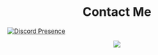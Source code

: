 <h1 align="center">Contact Me</h1>

[![Discord Presence](https://lanyard.cnrad.dev/api/767264058620641311)](https://discord.com/users/767264058620641311)
<br>

<p align="center">
  <img src="https://github-readme-stats.vercel.app/api?username=GeneralOfAR&&show_icons=true&title_color=ffffff&icon_color=bb2acf&text_color=daf7dc&bg_color=151515"/>
</p>


